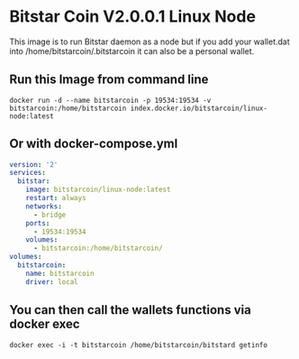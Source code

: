 Bitstar Coin V2.0.0.1 Linux Node
========

This image is to run Bitstar daemon as a node but if you add your wallet.dat into /home/bitstarcoin/.bitstarcoin it can also be a personal wallet.

## Run this Image from command line

```
docker run -d --name bitstarcoin -p 19534:19534 -v bitstarcoin:/home/bitstarcoin index.docker.io/bitstarcoin/linux-node:latest
```


## Or with docker-compose.yml

```yaml
version: '2'
services:
  bitstar:
    image: bitstarcoin/linux-node:latest
    restart: always
    networks:
      - bridge
    ports:
      - 19534:19534
    volumes:
      - bitstarcoin:/home/bitstarcoin/
volumes:
  bitstarcoin:
    name: bitstarcoin
    driver: local
```

## You can then call the wallets functions via docker exec

```
docker exec -i -t bitstarcoin /home/bitstarcoin/bitstard getinfo
```


